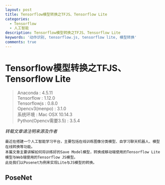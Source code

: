 ```yaml
---
layout: post
title: Tensorflow模型转换之TFJS、Tensorflow Lite
categories:
  - Tensorflow
  - 人工智能
description: Tensorflow模型转换之TFJS、Tensorflow Lite
keywords: '动作识别, tensorflow.js, tensorflow lite, 模型转换'
comments: true
---
```


# Tensorflow模型转换之TFJS、Tensorflow Lite

> Anaconda : 4.5.11  
> Tensorflow : 1.12.0  
> Tensorflowjs : 0.8.0  
> Opencv3\(menpo\) : 3.1.0  
> 系统环境 : Mac OSX 10.14.3  
> Python\(Opencv需要3.5\) : 3.5.4

_转载文章请注明来源及作者_

```
最近在搭建一个人工智能学习平台，主要包括在线训练图像分类模型、自学习聊天机器人、模型在线转换等功能。
本篇文章主要讲解如何将训练好的Save Model模型，转换成移动端使用的Tensorflow Lite模型与Web端使用的Tensorflow JS模型。
此处我们以Posenet为例来实现Lite与JS模型的转换。
```

## PoseNet



